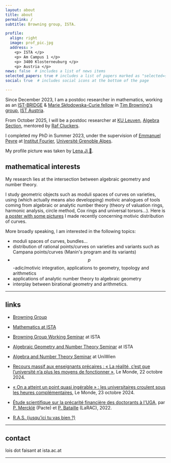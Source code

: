 ```yaml
---
layout: about
title: about
permalink: /
subtitle: Browning group, ISTA. 

profile:
  align: right
  image: prof_pic.jpg
  address: >
    <p> ISTA </p>
    <p> Am Campus 1 </p>
    <p> 3400 Klosterneuburg </p>
    <p> Austria </p>
news: false  # includes a list of news items
selected_papers: true # includes a list of papers marked as "selected={true}"
social: true  # includes social icons at the bottom of the page

---
```


Since December 2023, I am a postdoc researcher in mathematics, 
working as an [IST-BRIDGE](https://ist.ac.at/en/education/postdocs/ist-bridge/) 
& [Marie Skłodowska-Curie fellow](https://cordis.europa.eu/project/id/101034413/en)
in [Tim Browning's group](https://ist.ac.at/en/research/browning-group/), 
[IST Austria](https://ist.ac.at).

From October 2025, I will be a postdoc researcher at [KU Leuven](https://www.kuleuven.be/), [Algebra Section](https://wis.kuleuven.be/algebra),
mentored by [Raf Cluckers](https://rcluckers.perso.math.cnrs.fr/). 

I completed my PhD in Summer 2023,
under the supervision of [Emmanuel Peyre](https://www-fourier.univ-grenoble-alpes.fr/~peyre) at 
[Institut Fourier](https://www-fourier.univ-grenoble-alpes.fr),
[Université Grenoble Alpes](https://www.univ-grenoble-alpes.fr/). 

My profile picture was taken by [Lena Ji 🧁](https://lji.web.illinois.edu/).

## mathematical interests 

My research lies at the intersection between algebraic geometry and number theory. 

I study geometric objects such as moduli spaces of curves on varieties, 
using (which actually means also developping) motivic analogues of tools coming from algebraic or analytic number theory (theory of valuation rings, harmonic analysis, circle method, Cox rings and universal torsors...). 
Here is [a poster with some pictures](/assets/pdf/poster-motivic-distribution-of-curves.pdf) I made recently concerning motivic distribution of curves.

More broadly speaking, I am interested in the following topics:
- moduli spaces of curves, bundles...
- distribution of rational points/curves on varieties and variants such as Campana points/curves (Manin's program and its variants)
- $$p$$-adic/motivic integration, applications to geometry, topology and arithmetics
- applications of analytic number theory to algebraic geometry 
- interplay between birational geometry and arithmetics. 

---

## links 

- [Browning Group](https://ist.ac.at/en/research/browning-group/)
- [Mathematics at ISTA](https://mathematics.pages.ist.ac.at/research/)
- [Browning Group Working Seminar](https://number-theory.pages.ist.ac.at/) at ISTA
- [Algebraic Geometry and Number Theory Seminar](https://algebraic-geometry.pages.ist.ac.at/) at ISTA
- [Algebra and Number Theory Seminar](https://mathematik.univie.ac.at/en/research/seminars/seminar-algebra-and-number-theory/) at UniWien


- [Recours massif aux enseignants précaires : « La réalité, c’est que l’université n’a plus les moyens de fonctionner »](https://www.lemonde.fr/campus/article/2024/10/22/recours-massif-aux-enseignants-precaires-la-realite-c-est-que-l-universite-n-a-plus-les-moyens-de-fonctionner_6357910_4401467.html), Le Monde, 22 octobre 2024.
- [« On a atteint un point quasi ingérable » : les universitaires croulent sous les heures complémentaires](https://www.lemonde.fr/campus/article/2024/10/23/on-a-atteint-un-point-quasi-ingerable-les-universitaires-croulent-sous-les-heures-complementaires_6358441_4401467.html), Le Monde, 23 octobre 2024. 
- [Étude scientifique sur la précarité financière des doctorants à l'UGA](https://doctorat.univ-grenoble-alpes.fr/actualites-du-doctorat/etude-scientifique-sur-la-precarite-financiere-des-doctorants-uga-1176629.kjsp), par [P. Mercklé](https://www.pacte-grenoble.fr/fr/pierre-merckle) (Pacte) et [P. Bataille](https://www.larac.fr/larac-members/bataille-pierre) (LaRAC), 2022. 
- [R.A.S. (jusqu'ici tu vas bien ?)](https://www.youtube.com/watch?v=xKH7Dpkclao)

---

## contact 
lois dot faisant at ista.ac.at 

---